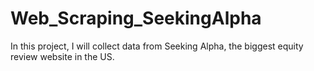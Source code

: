 # Web_Scraping_SeekingAlpha
In this project, I will collect data from Seeking Alpha, the biggest equity review website in the US.
